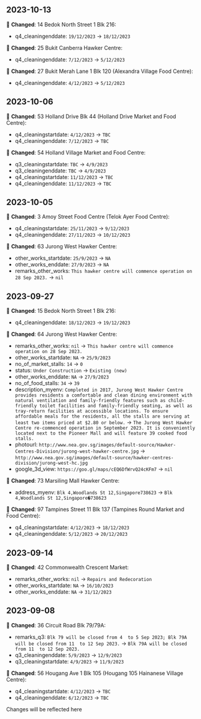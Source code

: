 ## 2023-10-13


🔵 **Changed**: 14 Bedok North Street 1 Blk 216:
  - q4_cleaningenddate: `19/12/2023` -> `18/12/2023`

🔵 **Changed**: 25 Bukit Canberra Hawker Centre:
  - q4_cleaningenddate: `7/12/2023` -> `5/12/2023`

🔵 **Changed**: 27 Bukit Merah Lane 1 Blk 120 (Alexandra Village Food Centre):
  - q4_cleaningenddate: `4/12/2023` -> `5/12/2023`

## 2023-10-06


🔵 **Changed**: 53 Holland Drive Blk 44 (Holland Drive Market and Food Centre):
  - q4_cleaningstartdate: `4/12/2023` -> `TBC`
  - q4_cleaningenddate: `7/12/2023` -> `TBC`

🔵 **Changed**: 54 Holland Village Market and Food Centre:
  - q3_cleaningstartdate: `TBC` -> `4/9/2023`
  - q3_cleaningenddate: `TBC` -> `4/9/2023`
  - q4_cleaningstartdate: `11/12/2023` -> `TBC`
  - q4_cleaningenddate: `11/12/2023` -> `TBC`

## 2023-10-05


🔵 **Changed**: 3 Amoy Street Food Centre (Telok Ayer Food Centre):
  - q4_cleaningstartdate: `25/11/2023` -> `9/12/2023`
  - q4_cleaningenddate: `27/11/2023` -> `10/12/2023`

🔵 **Changed**: 63 Jurong West Hawker Centre:
  - other_works_startdate: `25/9/2023` -> `NA`
  - other_works_enddate: `27/9/2023` -> `NA`
  - remarks_other_works: `This hawker centre will commence operation on 28 Sep 2023.` -> `nil`

## 2023-09-27


🔵 **Changed**: 15 Bedok North Street 1 Blk 216:
  - q4_cleaningenddate: `18/12/2023` -> `19/12/2023`

🔵 **Changed**: 64 Jurong West Hawker Centre:
  - remarks_other_works: `nil` -> `This hawker centre will commence operation on 28 Sep 2023.`
  - other_works_startdate: `NA` -> `25/9/2023`
  - no_of_market_stalls: `14` -> `0`
  - status: `Under Construction` -> `Existing (new)`
  - other_works_enddate: `NA` -> `27/9/2023`
  - no_of_food_stalls: `34` -> `39`
  - description_myenv: `Completed in 2017, Jurong West Hawker Centre provides residents a comfortable and clean dining environment with natural ventilation and family-friendly features such as child-friendly toilet facilities and family-friendly seating, as well as tray-return facilities at accessible locations. To ensure affordable meals for the residents, all the stalls are serving at least two items priced at $2.80 or below.` -> `The Jurong West Hawker Centre re-commenced operation in September 2023. It is conveniently located next to the Pioneer Mall and will feature 39 cooked food stalls.`
  - photourl: `http://www.nea.gov.sg/images/default-source/Hawker-Centres-Division/jurong-west-hawker-centre.jpg` -> `http://www.nea.gov.sg/images/default-source/hawker-centres-division/jurong-west-hc.jpg`
  - google_3d_view: `https://goo.gl/maps/cEQ6DfWrvQ24cKFm7` -> `nil`

🔵 **Changed**: 73 Marsiling Mall Hawker Centre:
  - address_myenv: `Blk 4,Woodlands St 12,Singapore738623` -> `Blk 4,Woodlands St 12,Singapore�738623`

🔵 **Changed**: 97 Tampines Street 11 Blk 137 (Tampines Round Market and Food Centre):
  - q4_cleaningstartdate: `4/12/2023` -> `18/12/2023`
  - q4_cleaningenddate: `5/12/2023` -> `20/12/2023`

## 2023-09-14


🔵 **Changed**: 42 Commonwealth Crescent Market:
  - remarks_other_works: `nil` -> `Repairs and Redecoration`
  - other_works_startdate: `NA` -> `16/10/2023`
  - other_works_enddate: `NA` -> `31/12/2023`

## 2023-09-08


🔵 **Changed**: 36 Circuit Road Blk 79/79A:
  - remarks_q3: `Blk 79 will be closed from 4  to 5 Sep 2023; Blk 79A will be closed from 11  to 12 Sep 2023.` -> `Blk 79A will be closed from 11  to 12 Sep 2023.`
  - q3_cleaningenddate: `5/9/2023` -> `12/9/2023`
  - q3_cleaningstartdate: `4/9/2023` -> `11/9/2023`

🔵 **Changed**: 56 Hougang Ave 1 Blk 105 (Hougang 105 Hainanese Village Centre):
  - q4_cleaningstartdate: `4/12/2023` -> `TBC`
  - q4_cleaningenddate: `6/12/2023` -> `TBC`

Changes will be reflected here